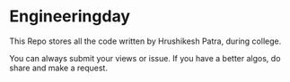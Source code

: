 # Engineeringday
This Repo stores all the code written by Hrushikesh Patra, during college.


You can always submit your views or issue.
If you have a better algos, do share and make a request.

